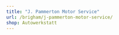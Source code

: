 ```yaml
---
title: "J. Pammerton Motor Service"
url: /brigham/j-pammerton-motor-service/
shop: Autowerkstatt
---
```

